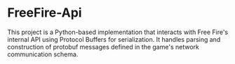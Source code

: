 # FreeFire-Api

This project is a Python-based implementation that interacts with Free Fire's internal API using Protocol Buffers for serialization. It handles parsing and construction of protobuf messages defined in the game's network communication schema.